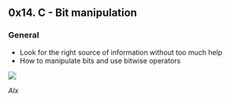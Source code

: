 <h2>0x14. C - Bit manipulation </h2>

<h3> General </h3>
<ul>
<li>Look for the right source of information without too much help</li>
<li> How to manipulate bits and use bitwise operators </li>
</ul>

<img src="https://s3.amazonaws.com/intranet-projects-files/holbertonschool-low_level_programming/232/bitwise.PNGhttps://s3.amazonaws.com/intranet-projects-files/holbertonschool-low_level_programming/232/bitwise.PNG" />

<i> Alx </i>
